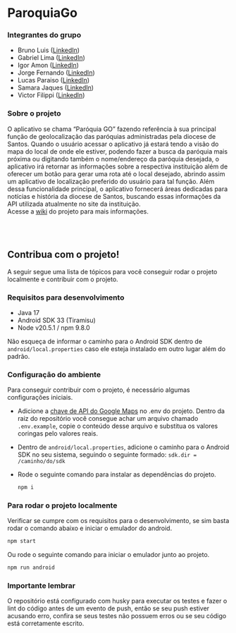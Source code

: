 # ParoquiaGo
### Integrantes do grupo
- Bruno Luis ([LinkedIn](https://www.linkedin.com/in/brunolass/))
- Gabriel Lima ([LinkedIn](https://www.linkedin.com/in/gabriel-lima-0101/))
- Igor Amon ([LinkedIn](https://www.linkedin.com/in/igor-amon/))
- Jorge Fernando ([LinkedIn](https://www.linkedin.com/in/jorge-fernando-pereira-2348811a0/))
- Lucas Paraiso ([LinkedIn](https://www.linkedin.com/in/lucasparaiso/))
- Samara Jaques ([LinkedIn](https://www.linkedin.com/in/samarajaques/))
- Victor Filippi ([LinkedIn](https://www.linkedin.com/in/victorfilippi/))

### Sobre o projeto
O aplicativo se chama “Paróquia GO” fazendo referência à sua principal função de geolocalização das paróquias administradas pela diocese de Santos. Quando o usuário acessar o aplicativo já estará tendo a visão do mapa do local de onde ele estiver, podendo fazer a busca da paróquia mais próxima ou digitando também o nome/endereço da paróquia desejada, o aplicativo irá retornar as informações sobre a respectiva instituição além de oferecer um botão para gerar uma rota até o local desejado, abrindo assim um aplicativo de localização preferido do usuário para tal função. Além dessa funcionalidade principal, o aplicativo fornecerá áreas dedicadas para notícias e história da diocese de Santos, buscando essas informações da API utilizada atualmente no site da instituição.<br>
Acesse a [wiki](https://github.com/amonigor/ParoquiaGo/wiki) do projeto para mais informações.

<br><br>

## Contribua com o projeto!
A seguir segue uma lista de tópicos para você conseguir rodar o projeto localmente e contribuir com o projeto.

### Requisitos para desenvolvimento
- Java 17
- Android SDK 33 (Tiramisu)
- Node v20.5.1 / npm 9.8.0

Não esqueça de informar o caminho para o Android SDK dentro de ```android/local.properties``` caso ele esteja instalado em outro lugar além do padrão.

### Configuração do ambiente
Para conseguir contribuir com o projeto, é necessário algumas configurações iniciais.
- Adicione a [chave de API do Google Maps](https://console.cloud.google.com/apis/library) no .env do projeto. Dentro da raiz do repositório você consegue achar um arquivo chamado ```.env.example```, copie o conteúdo desse arquivo e substitua os valores coringas pelo valores reais.
- Dentro de ```android/local.properties```, adicione o caminho para o Android SDK no seu sistema, seguindo o seguinte formado: ```sdk.dir = /caminho/do/sdk```
- Rode o seguinte comando para instalar as dependências do projeto.

    ```bash
    npm i
    ```

### Para rodar o projeto localmente
Verificar se cumpre com os requisitos para o desenvolvimento, se sim basta rodar o comando abaixo e iniciar o emulador do android.

```bash
npm start
```

Ou rode o seguinte comando para iniciar o emulador junto ao projeto.

```bash
npm run android
```

### Importante lembrar
O repositório está configurado com husky para executar os testes e fazer o lint do código antes de um evento de push, então se seu push estiver acusando erro, confira se seus testes não possuem erros ou se seu código está corretamente escrito.
